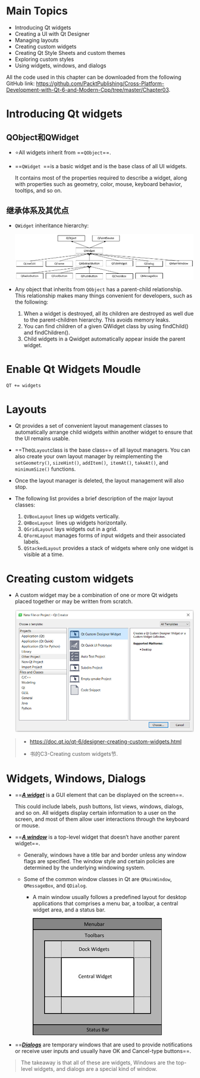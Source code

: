 # Main Topics

- Introducing Qt widgets
- Creating a UI with Qt Designer
- Managing layouts
- Creating custom widgets
- Creating Qt Style Sheets and custom themes
- Exploring custom styles
- Using widgets, windows, and dialogs



All the code used in this chapter can be downloaded from
the following GitHub link: https://github.com/PacktPublishing/Cross-Platform-Development-with-Qt-6-and-Modern-Cpp/tree/master/Chapter03.



# Introducing Qt widgets

## QObject和QWidget

- :star:All widgets inherit from ==`QObject`==.

- ==`QWidget `==is a basic widget and is the base class of all UI widgets. 

  It contains most of the properties required to describe a widget, along with properties such as geometry, color, mouse, keyboard behavior, tooltips, and so on.



## 继承体系及其优点

- `QWidget` inheritance hierarchy:

  ![image-20221103180126475](C3%20GUI%20Design%20Using%20Qt%20Widgets.assets/image-20221103180126475.png)

  

- Any object that inherits from `QObject` has a parent-child relationship. This relationship makes many things convenient for developers, such as the following:
  1. When a widget is destroyed, all its children are destroyed as well due to the parent-children hierarchy. This avoids memory leaks.
  2. You can find children of a given QWidget class by using findChild() and findChildren().
  3. Child widgets in a Qwidget automatically appear inside the parent widget.





# Enable Qt Widgets Moudle

```qmake
QT += widgets
```



# Layouts

- Qt provides a set of convenient layout management classes to automatically arrange child widgets within another widget to ensure that the UI remains usable.
- ==The` QLayout `class is the base class== of all layout managers. You can also create your own layout manager by reimplementing the `setGeometry()`, `sizeHint()`, `addItem()`,` itemAt()`, `takeAt()`, and `minimumSize()` functions.
- Once the layout manager is deleted, the layout management will also stop.



- The following list provides a brief description of the major layout classes:
  1. `QVBoxLayout` lines up widgets vertically.
  2. `QHBoxLayout `lines up widgets horizontally.
  3. `QGridLayout` lays widgets out in a grid.
  4. `QFormLayout` manages forms of input widgets and their associated labels.
  5. `QStackedLayout` provides a stack of widgets where only one widget is visible at a time.



# Creating custom widgets

- A custom widget may be a combination of one or more Qt widgets placed together or may be written from scratch.

  ![image-20221103200147922](C3%20GUI%20Design%20Using%20Qt%20Widgets.assets/image-20221103200147922.png)

>- https://doc.qt.io/qt-6/designer-creating-custom-widgets.html
>
>- 书的C3-Creating custom widgets节.



# Widgets,  Windows, Dialogs

- ==**<u>*A widget*</u>** is a GUI element that can be displayed on the screen==. 

  This could include labels, push buttons, list views, windows, dialogs, and so on. All widgets display certain information to a user on the screen, and most of them allow user interactions through the keyboard or mouse.

- ==<u>***A window***</u> is a top-level widget that doesn’t have another parent widget==.

  - Generally, windows have a title bar and border unless any window flags are specified. The window style and certain policies are determined by the underlying windowing system.

  - Some of the common window classes in Qt are `QMainWindow`, `QMessageBox`, and `QDialog`.

    - A main window usually follows a predefined layout for desktop applications that comprises a menu bar, a toolbar, a central widget area, and a status bar.

      ![QMainWindow layout](C3%20GUI%20Design%20Using%20Qt%20Widgets.assets/image-20221103204349287.png)

- ==**<u>*Dialogs*</u>** are temporary windows that are used to provide notifications or receive user inputs and usually have OK and Cancel-type buttons==.



>The takeaway is that all of these are widgets, Windows are the top-level widgets, and dialogs are a special kind of window.



